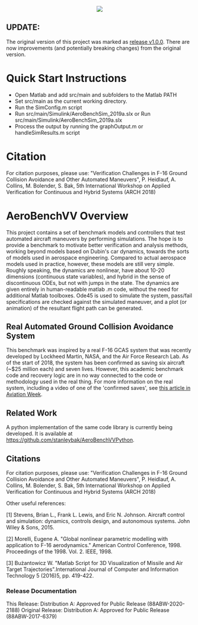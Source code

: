 ﻿<p align="center"> <img src="Presentations/gcas.gif"/> </p>

## UPDATE:
The original version of this project was marked as [release v1.0.0](https://github.com/pheidlauf/AeroBenchVV/releases/tag/v1.0.0). There are now improvements (and potentially breaking changes) from the original version.

# Quick Start Instructions

- Open Matlab and add src/main and subfolders to the Matlab PATH
- Set src/main as the current working directory.
- Run the SimConfig.m script
- Run src/main/Simulink/AeroBenchSim_2019a.slx or Run src/main/Simulink/AeroBenchSim_2019a.slx
- Process the output by running the graphOutput.m or handleSimResults.m script

# Citation

For citation purposes, please use: "Verification Challenges in F-16 Ground Collision Avoidance and Other Automated Maneuvers", P. Heidlauf, A. Collins, M. Bolender, S. Bak, 5th International Workshop on Applied Verification for Continuous and Hybrid Systems (ARCH 2018)

# AeroBenchVV Overview

This project contains a set of benchmark models and controllers that test automated aircraft maneuvers by performing simulations. The hope is to provide a benchmark to motivate better verification and analysis methods, working beyond models based on Dubin's car dynamics, towards the sorts of models used in aerospace engineering. Compared to actual aerospace models used in practice, however, these models are still very simple. Roughly speaking, the dynamics are nonlinear, have about 10-20 dimensions (continuous state variables), and hybrid in the sense of discontinuous ODEs, but not with jumps in the state. The dynamics are given entirely in human-readable matlab .m code, without the need for additional Matlab toolboxes. Ode45 is used to simulate the system, pass/fail specifications are checked against the simulated maneuver, and a plot (or animation) of the resultant flight path can be generated.



## Real Automated Ground Collision Avoidance System
This benchmark was inspired by a real F-16 GCAS system that was recently developed by Lockheed Martin, NASA, and the Air Force Research Lab. As of the start of 2018, the system has been confirmed as saving six aircraft (~$25 million each) and seven lives. However, this academic benchmark code and recovery logic are in no way connected to the code or methodology used in the real thing. For more information on the real system, including a video of one of the 'confirmed saves', see [this article in Aviation Week](http://aviationweek.com/air-combat-safety/auto-gcas-saves-unconscious-f-16-pilot-declassified-usaf-footage).

## Related Work
A python implementation of the same code library is currently being developed. It is available at https://github.com/stanleybak/AeroBenchVVPython.

## Citations

For citation purposes, please use: "Verification Challenges in F-16 Ground Collision Avoidance and Other Automated Maneuvers", P. Heidlauf, A. Collins, M. Bolender, S. Bak, 5th International Workshop on Applied Verification for Continuous and Hybrid Systems (ARCH 2018)

Other useful references:

[1] Stevens, Brian L., Frank L. Lewis, and Eric N. Johnson. Aircraft control and simulation: dynamics, controls design, and autonomous systems. John Wiley & Sons, 2015.  

[2] Morelli, Eugene A. "Global nonlinear parametric modelling with application to F-16 aerodynamics." American Control Conference, 1998. Proceedings of the 1998. Vol. 2. IEEE, 1998.

[3] Bużantowicz W. "Matlab Script for 3D Visualization of Missile and Air Target Trajectories".International Journal of Computer and Information Technology 5 (2016)5, pp. 419-422.

### Release Documentation

This Release: Distribution A: Approved for Public Release (88ABW-2020-2188)
Original Release: Distribution A: Approved for Public Release (88ABW-2017-6379)
